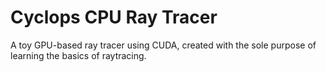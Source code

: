 # Cyclops CPU Ray Tracer
A toy GPU-based ray tracer using CUDA, created with the sole purpose of learning the basics of raytracing.
